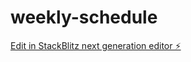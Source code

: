 # weekly-schedule

[Edit in StackBlitz next generation editor ⚡️](https://stackblitz.com/~/github.com/thisisabhinay/weekly-schedule)